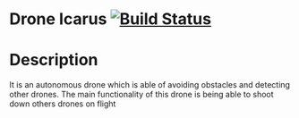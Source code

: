 # Drone Icarus [![Build Status](https://travis-ci.com/RoboTech-URJC/P4B5/Icarus-Project/Icarus-Project.svg?branch=update_readme)](https://travis-ci.com/P4B5/Icarus-Project/Icarus-Project)


# Description

It is an autonomous drone which is able of avoiding obstacles and detecting other drones. The main functionality of this drone is being able to shoot down others drones on flight
